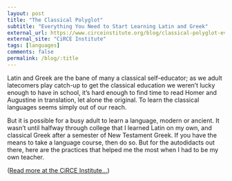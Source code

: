 ```yaml
---
layout: post
title: "The Classical Polyglot"
subtitle: "Everything You Need to Start Learning Latin and Greek"
external_url: https://www.circeinstitute.org/blog/classical-polyglot-everything-you-need-start-learning-latin-and-greek
external_site: "CiRCE Institute"
tags: [languages]
comments: false
permalink: /blog/:title
---
```


Latin and Greek are the bane of many a classical self-educator; as we adult latecomers play catch-up to get the classical education we weren’t lucky enough to have in school, it’s hard enough to find time to read Homer and Augustine in translation, let alone the original. To learn the classical languages seems simply out of our reach.

But it is possible for a busy adult to learn a language, modern or ancient. It wasn’t until halfway through college that I learned Latin on my own, and classical Greek after a semester of New Testament Greek. If you have the means to take a language course, then do so. But for the autodidacts out there, here are the practices that helped me the most when I had to be my own teacher.

([Read more at the CiRCE Institute…](page.external_url))
